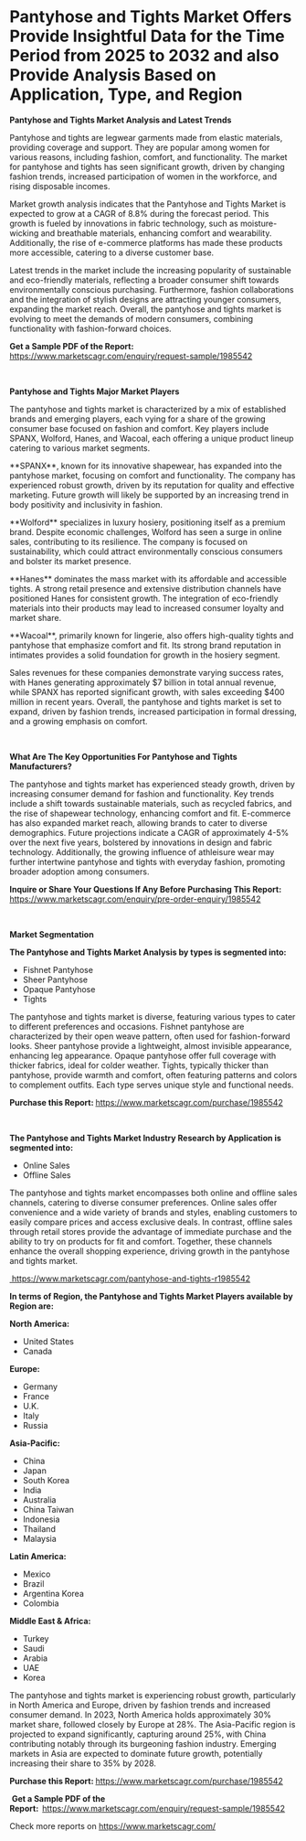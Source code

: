 <p><h1>Pantyhose and Tights Market Offers Provide Insightful Data for the Time Period from 2025 to 2032 and also Provide Analysis Based on Application, Type, and Region</h1></p><p><strong>Pantyhose and Tights Market Analysis and Latest Trends</strong></p>
<p><p>Pantyhose and tights are legwear garments made from elastic materials, providing coverage and support. They are popular among women for various reasons, including fashion, comfort, and functionality. The market for pantyhose and tights has seen significant growth, driven by changing fashion trends, increased participation of women in the workforce, and rising disposable incomes.</p><p>Market growth analysis indicates that the Pantyhose and Tights Market is expected to grow at a CAGR of 8.8% during the forecast period. This growth is fueled by innovations in fabric technology, such as moisture-wicking and breathable materials, enhancing comfort and wearability. Additionally, the rise of e-commerce platforms has made these products more accessible, catering to a diverse customer base.</p><p>Latest trends in the market include the increasing popularity of sustainable and eco-friendly materials, reflecting a broader consumer shift towards environmentally conscious purchasing. Furthermore, fashion collaborations and the integration of stylish designs are attracting younger consumers, expanding the market reach. Overall, the pantyhose and tights market is evolving to meet the demands of modern consumers, combining functionality with fashion-forward choices.</p></p>
<p><strong>Get a Sample PDF of the Report:&nbsp;</strong> <a href="https://www.marketscagr.com/enquiry/request-sample/1985542?utm_campaign=2485&utm_medium=2&utm_source=Github&utm_content=ia&utm_term=05042025&utm_id=pantyhose-and-tights">https://www.marketscagr.com/enquiry/request-sample/1985542</a></p>
<p>&nbsp;</p>
<p><strong>Pantyhose and Tights Major Market Players</strong></p>
<p><p>The pantyhose and tights market is characterized by a mix of established brands and emerging players, each vying for a share of the growing consumer base focused on fashion and comfort. Key players include SPANX, Wolford, Hanes, and Wacoal, each offering a unique product lineup catering to various market segments.</p><p>**SPANX**, known for its innovative shapewear, has expanded into the pantyhose market, focusing on comfort and functionality. The company has experienced robust growth, driven by its reputation for quality and effective marketing. Future growth will likely be supported by an increasing trend in body positivity and inclusivity in fashion.</p><p>**Wolford** specializes in luxury hosiery, positioning itself as a premium brand. Despite economic challenges, Wolford has seen a surge in online sales, contributing to its resilience. The company is focused on sustainability, which could attract environmentally conscious consumers and bolster its market presence.</p><p>**Hanes** dominates the mass market with its affordable and accessible tights. A strong retail presence and extensive distribution channels have positioned Hanes for consistent growth. The integration of eco-friendly materials into their products may lead to increased consumer loyalty and market share.</p><p>**Wacoal**, primarily known for lingerie, also offers high-quality tights and pantyhose that emphasize comfort and fit. Its strong brand reputation in intimates provides a solid foundation for growth in the hosiery segment.</p><p>Sales revenues for these companies demonstrate varying success rates, with Hanes generating approximately $7 billion in total annual revenue, while SPANX has reported significant growth, with sales exceeding $400 million in recent years. Overall, the pantyhose and tights market is set to expand, driven by fashion trends, increased participation in formal dressing, and a growing emphasis on comfort.</p></p>
<p>&nbsp;</p>
<p><strong>What Are The Key Opportunities For Pantyhose and Tights Manufacturers?</strong></p>
<p><p>The pantyhose and tights market has experienced steady growth, driven by increasing consumer demand for fashion and functionality. Key trends include a shift towards sustainable materials, such as recycled fabrics, and the rise of shapewear technology, enhancing comfort and fit. E-commerce has also expanded market reach, allowing brands to cater to diverse demographics. Future projections indicate a CAGR of approximately 4-5% over the next five years, bolstered by innovations in design and fabric technology. Additionally, the growing influence of athleisure wear may further intertwine pantyhose and tights with everyday fashion, promoting broader adoption among consumers.</p></p>
<p><strong>Inquire or Share Your Questions If Any Before Purchasing This Report:</strong> <a href="https://www.marketscagr.com/enquiry/pre-order-enquiry/1985542?utm_campaign=2485&utm_medium=2&utm_source=Github&utm_content=ia&utm_term=05042025&utm_id=pantyhose-and-tights">https://www.marketscagr.com/enquiry/pre-order-enquiry/1985542</a></p>
<p>&nbsp;</p>
<p><strong>Market Segmentation</strong></p>
<p><strong>The Pantyhose and Tights Market Analysis by types is segmented into:</strong></p>
<p><ul><li>Fishnet Pantyhose</li><li>Sheer Pantyhose</li><li>Opaque Pantyhose</li><li>Tights</li></ul></p>
<p><p>The pantyhose and tights market is diverse, featuring various types to cater to different preferences and occasions. Fishnet pantyhose are characterized by their open weave pattern, often used for fashion-forward looks. Sheer pantyhose provide a lightweight, almost invisible appearance, enhancing leg appearance. Opaque pantyhose offer full coverage with thicker fabrics, ideal for colder weather. Tights, typically thicker than pantyhose, provide warmth and comfort, often featuring patterns and colors to complement outfits. Each type serves unique style and functional needs.</p></p>
<p><strong>Purchase this Report:&nbsp;</strong><a href="https://www.marketscagr.com/purchase/1985542?utm_campaign=2485&utm_medium=2&utm_source=Github&utm_content=ia&utm_term=05042025&utm_id=pantyhose-and-tights">https://www.marketscagr.com/purchase/1985542</a></p>
<p>&nbsp;</p>
<p><strong>The Pantyhose and Tights Market Industry Research by Application is segmented into:</strong></p>
<p><ul><li>Online Sales</li><li>Offline Sales</li></ul></p>
<p><p>The pantyhose and tights market encompasses both online and offline sales channels, catering to diverse consumer preferences. Online sales offer convenience and a wide variety of brands and styles, enabling customers to easily compare prices and access exclusive deals. In contrast, offline sales through retail stores provide the advantage of immediate purchase and the ability to try on products for fit and comfort. Together, these channels enhance the overall shopping experience, driving growth in the pantyhose and tights market.</p></p>
<p><a href="https://www.marketscagr.com/pantyhose-and-tights-r1985542?utm_campaign=2485&utm_medium=2&utm_source=Github&utm_content=ia&utm_term=05042025&utm_id=pantyhose-and-tights">&nbsp;https://www.marketscagr.com/pantyhose-and-tights-r1985542</a></p>
<p><strong>In terms of Region, the Pantyhose and Tights Market Players available by Region are:</strong></p>
<p>
    <p> <strong> North America: </strong>
        <ul>
            <li>United States</li>
            <li>Canada</li>
        </ul>
        </p> 
    <p> <strong> Europe: </strong>
        <ul>
            <li>Germany</li>
            <li>France</li>
            <li>U.K.</li>
            <li>Italy</li>
            <li>Russia</li>
        </ul>
        </p> 
    <p> <strong> Asia-Pacific: </strong>
        <ul>
            <li>China</li>
            <li>Japan</li>
            <li>South Korea</li>
            <li>India</li>
            <li>Australia</li>
            <li>China Taiwan</li>
            <li>Indonesia</li>
            <li>Thailand</li>
            <li>Malaysia</li>
        </ul>
        </p> 
    <p> <strong> Latin America: </strong>
        <ul>
            <li>Mexico</li>
            <li>Brazil</li>
            <li>Argentina Korea</li>
            <li>Colombia</li>
        </ul>
        </p> 
    <p> <strong> Middle East & Africa: </strong>
        <ul>
            <li>Turkey</li>
            <li>Saudi</li>
            <li>Arabia</li>
            <li>UAE</li>
            <li>Korea</li>
        </ul>
    </p>
    </p>
<p><p>The pantyhose and tights market is experiencing robust growth, particularly in North America and Europe, driven by fashion trends and increased consumer demand. In 2023, North America holds approximately 30% market share, followed closely by Europe at 28%. The Asia-Pacific region is projected to expand significantly, capturing around 25%, with China contributing notably through its burgeoning fashion industry. Emerging markets in Asia are expected to dominate future growth, potentially increasing their share to 35% by 2028.</p></p>
<p><strong>Purchase this Report: </strong><a href="https://www.marketscagr.com/purchase/1985542?utm_campaign=2485&utm_medium=2&utm_source=Github&utm_content=ia&utm_term=05042025&utm_id=pantyhose-and-tights">https://www.marketscagr.com/purchase/1985542</a></p>
<p>&nbsp;<strong>Get a Sample PDF of the Report:&nbsp;&nbsp;</strong><a href="https://www.marketscagr.com/enquiry/request-sample/1985542?utm_campaign=2485&utm_medium=2&utm_source=Github&utm_content=ia&utm_term=05042025&utm_id=pantyhose-and-tights">https://www.marketscagr.com/enquiry/request-sample/1985542</a></p>
<p><strong></strong></p>
<p>Check more reports on <a href="https://www.marketscagr.com/?utm_campaign=2485&utm_medium=2&utm_source=Github&utm_content=ia&utm_term=05042025&utm_id=pantyhose-and-tights">https://www.marketscagr.com/</a></p>